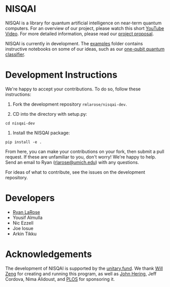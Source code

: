 # NISQAI

NISQAI is a library for quantum artificial intelligence on near-term quantum computers. For an overview of our project, please watch this short [YouTube Video](https://www.youtube.com/watch?v=_dOJ7Bhibec&t=1s). For more detailed information, please read our [project proposal](proposal/nisqai.pdf).

NISQAI is currently in development. The [examples](examples/) folder contains instructive notebooks on some of our ideas, such as our [one-qubit quantum classifier](examples/one-qubit-classifier/).

# Development Instructions

We're happy to accept your contributions. To do so, follow these instructions:

1. Fork the development repository `rmlarose/nisqai-dev`.

1. CD into the directory with setup.py:

```cd nisqai-dev```

1. Install the NISQAI package:

```pip install -e .```

From here, you can make your contributions on your fork, then submit a pull request. If these are unfamiliar to you, don't worry! We're happy to help. Send an email to Ryan (rlarose@umich.edu) with any questions.

For ideas of what to contribute, see the issues on the development repository.

# Developers

* [Ryan LaRose](https://www.ryanlarose.com/)
* Yousif Almulla
* Nic Ezzell 
* Joe Iosue
* Arkin Tikku

# Acknowledgements

The development of NISQAI is supported by the [unitary.fund](http://unitary.fund/). We thank [Will Zeng](https://twitter.com/wjzeng) for creating and running this program, as well as [John Hering](https://twitter.com/johnhering), Jeff Cordova, Nima Alidoust, and [PLOS](https://www.plos.org/) for sponsoring it.
